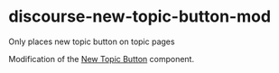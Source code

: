 # discourse-new-topic-button-mod
 Only places new topic button on topic pages

Modification of the [New Topic Button](https://meta.discourse.org/t/new-topic-button-on-all-pages-theme-component/84551) component.

